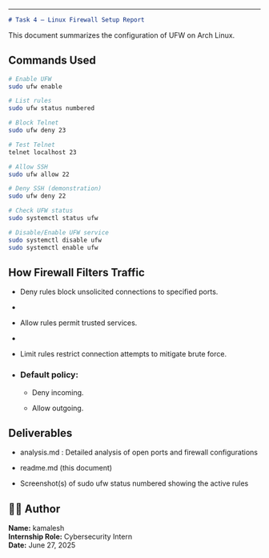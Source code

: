 
---

```markdown
# Task 4 – Linux Firewall Setup Report
```

This document summarizes the configuration of UFW on Arch Linux.

## Commands Used

```bash
# Enable UFW
sudo ufw enable

# List rules
sudo ufw status numbered

# Block Telnet
sudo ufw deny 23

# Test Telnet
telnet localhost 23

# Allow SSH
sudo ufw allow 22

# Deny SSH (demonstration)
sudo ufw deny 22

# Check UFW status
sudo systemctl status ufw

# Disable/Enable UFW service
sudo systemctl disable ufw
sudo systemctl enable ufw
```
## How Firewall Filters Traffic
- Deny rules block unsolicited connections to specified ports.
- 
- Allow rules permit trusted services.
- 
- Limit rules restrict connection attempts to mitigate brute force.

- ### Default policy:

    - Deny incoming.

    - Allow outgoing.


## Deliverables
- analysis.md	: Detailed analysis of open ports and firewall configurations

- readme.md (this document)

- Screenshot(s) of sudo ufw status numbered showing the active rules

## 👨‍💻 Author

**Name:** kamalesh  
**Internship Role:** Cybersecurity Intern  
**Date:** June 27, 2025

